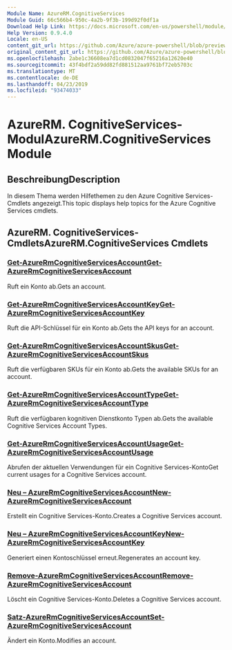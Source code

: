 ```yaml
---
Module Name: AzureRM.CognitiveServices
Module Guid: 66c566b4-950c-4a2b-9f3b-199d92f0df1a
Download Help Link: https://docs.microsoft.com/en-us/powershell/module/azurerm.cognitiveservices
Help Version: 0.9.4.0
Locale: en-US
content_git_url: https://github.com/Azure/azure-powershell/blob/preview/src/ResourceManager/CognitiveServices/Commands.Management.CognitiveServices/help/AzureRM.CognitiveServices.md
original_content_git_url: https://github.com/Azure/azure-powershell/blob/preview/src/ResourceManager/CognitiveServices/Commands.Management.CognitiveServices/help/AzureRM.CognitiveServices.md
ms.openlocfilehash: 2abe1c36608ea7d1cd0832047f65216a12620e40
ms.sourcegitcommit: 43f4bdf2a59dd82fd881512aa9761bf72eb5703c
ms.translationtype: MT
ms.contentlocale: de-DE
ms.lasthandoff: 04/23/2019
ms.locfileid: "93474033"
---
```

# <span data-ttu-id="d46f1-101">AzureRM. CognitiveServices-Modul</span><span class="sxs-lookup"><span data-stu-id="d46f1-101">AzureRM.CognitiveServices Module</span></span>
## <span data-ttu-id="d46f1-102">Beschreibung</span><span class="sxs-lookup"><span data-stu-id="d46f1-102">Description</span></span>
<span data-ttu-id="d46f1-103">In diesem Thema werden Hilfethemen zu den Azure Cognitive Services-Cmdlets angezeigt.</span><span class="sxs-lookup"><span data-stu-id="d46f1-103">This topic displays help topics for the Azure Cognitive Services cmdlets.</span></span>

## <span data-ttu-id="d46f1-104">AzureRM. CognitiveServices-Cmdlets</span><span class="sxs-lookup"><span data-stu-id="d46f1-104">AzureRM.CognitiveServices Cmdlets</span></span>
### [<span data-ttu-id="d46f1-105">Get-AzureRmCognitiveServicesAccount</span><span class="sxs-lookup"><span data-stu-id="d46f1-105">Get-AzureRmCognitiveServicesAccount</span></span>](Get-AzureRmCognitiveServicesAccount.md)
<span data-ttu-id="d46f1-106">Ruft ein Konto ab.</span><span class="sxs-lookup"><span data-stu-id="d46f1-106">Gets an account.</span></span>

### [<span data-ttu-id="d46f1-107">Get-AzureRmCognitiveServicesAccountKey</span><span class="sxs-lookup"><span data-stu-id="d46f1-107">Get-AzureRmCognitiveServicesAccountKey</span></span>](Get-AzureRmCognitiveServicesAccountKey.md)
<span data-ttu-id="d46f1-108">Ruft die API-Schlüssel für ein Konto ab.</span><span class="sxs-lookup"><span data-stu-id="d46f1-108">Gets the API keys for an account.</span></span>

### [<span data-ttu-id="d46f1-109">Get-AzureRmCognitiveServicesAccountSkus</span><span class="sxs-lookup"><span data-stu-id="d46f1-109">Get-AzureRmCognitiveServicesAccountSkus</span></span>](Get-AzureRmCognitiveServicesAccountSkus.md)
<span data-ttu-id="d46f1-110">Ruft die verfügbaren SKUs für ein Konto ab.</span><span class="sxs-lookup"><span data-stu-id="d46f1-110">Gets the available SKUs for an account.</span></span>

### [<span data-ttu-id="d46f1-111">Get-AzureRmCognitiveServicesAccountType</span><span class="sxs-lookup"><span data-stu-id="d46f1-111">Get-AzureRmCognitiveServicesAccountType</span></span>](Get-AzureRmCognitiveServicesAccountType.md)
<span data-ttu-id="d46f1-112">Ruft die verfügbaren kognitiven Dienstkonto Typen ab.</span><span class="sxs-lookup"><span data-stu-id="d46f1-112">Gets the available Cognitive Services Account Types.</span></span>

### [<span data-ttu-id="d46f1-113">Get-AzureRmCognitiveServicesAccountUsage</span><span class="sxs-lookup"><span data-stu-id="d46f1-113">Get-AzureRmCognitiveServicesAccountUsage</span></span>](Get-AzureRmCognitiveServicesAccountUsage.md)
<span data-ttu-id="d46f1-114">Abrufen der aktuellen Verwendungen für ein Cognitive Services-Konto</span><span class="sxs-lookup"><span data-stu-id="d46f1-114">Get current usages for a Cognitive Services account.</span></span>

### [<span data-ttu-id="d46f1-115">Neu – AzureRmCognitiveServicesAccount</span><span class="sxs-lookup"><span data-stu-id="d46f1-115">New-AzureRmCognitiveServicesAccount</span></span>](New-AzureRmCognitiveServicesAccount.md)
<span data-ttu-id="d46f1-116">Erstellt ein Cognitive Services-Konto.</span><span class="sxs-lookup"><span data-stu-id="d46f1-116">Creates a Cognitive Services account.</span></span>

### [<span data-ttu-id="d46f1-117">Neu – AzureRmCognitiveServicesAccountKey</span><span class="sxs-lookup"><span data-stu-id="d46f1-117">New-AzureRmCognitiveServicesAccountKey</span></span>](New-AzureRmCognitiveServicesAccountKey.md)
<span data-ttu-id="d46f1-118">Generiert einen Kontoschlüssel erneut.</span><span class="sxs-lookup"><span data-stu-id="d46f1-118">Regenerates an account key.</span></span>

### [<span data-ttu-id="d46f1-119">Remove-AzureRmCognitiveServicesAccount</span><span class="sxs-lookup"><span data-stu-id="d46f1-119">Remove-AzureRmCognitiveServicesAccount</span></span>](Remove-AzureRmCognitiveServicesAccount.md)
<span data-ttu-id="d46f1-120">Löscht ein Cognitive Services-Konto.</span><span class="sxs-lookup"><span data-stu-id="d46f1-120">Deletes a Cognitive Services account.</span></span>

### [<span data-ttu-id="d46f1-121">Satz-AzureRmCognitiveServicesAccount</span><span class="sxs-lookup"><span data-stu-id="d46f1-121">Set-AzureRmCognitiveServicesAccount</span></span>](Set-AzureRmCognitiveServicesAccount.md)
<span data-ttu-id="d46f1-122">Ändert ein Konto.</span><span class="sxs-lookup"><span data-stu-id="d46f1-122">Modifies an account.</span></span>

